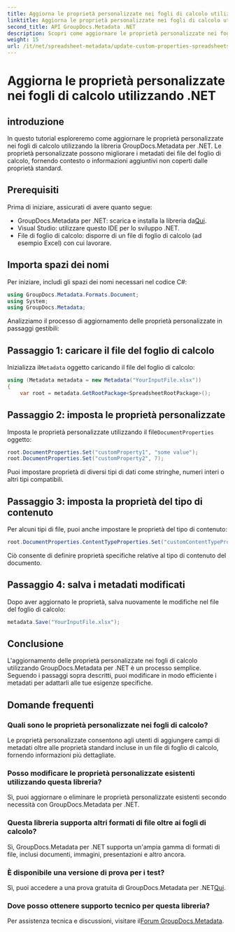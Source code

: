 ```yaml
---
title: Aggiorna le proprietà personalizzate nei fogli di calcolo utilizzando .NET
linktitle: Aggiorna le proprietà personalizzate nei fogli di calcolo utilizzando .NET
second_title: API GroupDocs.Metadata .NET
description: Scopri come aggiornare le proprietà personalizzate nei fogli di calcolo utilizzando GroupDocs.Metadata per .NET. Questo tutorial migliora in modo efficace le tue capacità di gestione dei metadati.
weight: 15
url: /it/net/spreadsheet-metadata/update-custom-properties-spreadsheets/
---
```


# Aggiorna le proprietà personalizzate nei fogli di calcolo utilizzando .NET

## introduzione
In questo tutorial esploreremo come aggiornare le proprietà personalizzate nei fogli di calcolo utilizzando la libreria GroupDocs.Metadata per .NET. Le proprietà personalizzate possono migliorare i metadati dei file del foglio di calcolo, fornendo contesto o informazioni aggiuntivi non coperti dalle proprietà standard.
## Prerequisiti
Prima di iniziare, assicurati di avere quanto segue:
- GroupDocs.Metadata per .NET: scarica e installa la libreria da[Qui](https://releases.groupdocs.com/metadata/net/).
- Visual Studio: utilizzare questo IDE per lo sviluppo .NET.
- File di foglio di calcolo: disporre di un file di foglio di calcolo (ad esempio Excel) con cui lavorare.

## Importa spazi dei nomi
Per iniziare, includi gli spazi dei nomi necessari nel codice C#:
```csharp
using GroupDocs.Metadata.Formats.Document;
using System;
using GroupDocs.Metadata;
```

Analizziamo il processo di aggiornamento delle proprietà personalizzate in passaggi gestibili:
## Passaggio 1: caricare il file del foglio di calcolo
 Inizializza il`Metadata` oggetto caricando il file del foglio di calcolo:
```csharp
using (Metadata metadata = new Metadata("YourInputFile.xlsx"))
{
    var root = metadata.GetRootPackage<SpreadsheetRootPackage>();
```
## Passaggio 2: imposta le proprietà personalizzate
 Imposta le proprietà personalizzate utilizzando il file`DocumentProperties` oggetto:
```csharp
root.DocumentProperties.Set("customProperty1", "some value");
root.DocumentProperties.Set("customProperty2", 7);
```
Puoi impostare proprietà di diversi tipi di dati come stringhe, numeri interi o altri tipi compatibili.
## Passaggio 3: imposta la proprietà del tipo di contenuto
Per alcuni tipi di file, puoi anche impostare le proprietà del tipo di contenuto:
```csharp
root.DocumentProperties.ContentTypeProperties.Set("customContentTypeProperty", "custom value");
```
Ciò consente di definire proprietà specifiche relative al tipo di contenuto del documento.
## Passaggio 4: salva i metadati modificati
Dopo aver aggiornato le proprietà, salva nuovamente le modifiche nel file del foglio di calcolo:
```csharp
metadata.Save("YourInputFile.xlsx");
```

## Conclusione
L'aggiornamento delle proprietà personalizzate nei fogli di calcolo utilizzando GroupDocs.Metadata per .NET è un processo semplice. Seguendo i passaggi sopra descritti, puoi modificare in modo efficiente i metadati per adattarli alle tue esigenze specifiche.

## Domande frequenti
### Quali sono le proprietà personalizzate nei fogli di calcolo?
Le proprietà personalizzate consentono agli utenti di aggiungere campi di metadati oltre alle proprietà standard incluse in un file di foglio di calcolo, fornendo informazioni più dettagliate.
### Posso modificare le proprietà personalizzate esistenti utilizzando questa libreria?
Sì, puoi aggiornare o eliminare le proprietà personalizzate esistenti secondo necessità con GroupDocs.Metadata per .NET.
### Questa libreria supporta altri formati di file oltre ai fogli di calcolo?
Sì, GroupDocs.Metadata per .NET supporta un'ampia gamma di formati di file, inclusi documenti, immagini, presentazioni e altro ancora.
### È disponibile una versione di prova per i test?
 Sì, puoi accedere a una prova gratuita di GroupDocs.Metadata per .NET[Qui](https://releases.groupdocs.com/).
### Dove posso ottenere supporto tecnico per questa libreria?
 Per assistenza tecnica e discussioni, visitare il[Forum GroupDocs.Metadata](https://forum.groupdocs.com/c/metadata/14).